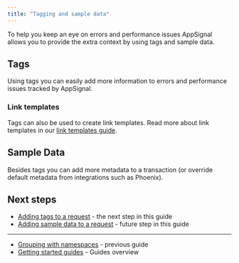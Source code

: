 ```yaml
---
title: "Tagging and sample data"
---
```

To help you keep an eye on errors and performance issues AppSignal allows you to provide the extra context by using tags and sample data.

## Tags

Using tags you can easily add more information to errors and performance issues tracked by AppSignal.

### Link templates

Tags can also be used to create link templates. Read more about link templates
in our [link templates guide](/application/link-templates.html).

## Sample Data

Besides tags you can add more metadata to a transaction (or override default metadata from integrations such as Phoenix).

## Next steps

- [Adding tags to a request](/guides/custom-data/tagging-request.html) - the next step in this guide
- [Adding sample data to a request](/guides/custom-data/sample-data.html) - future step in this guide

---

- [Grouping with namespaces](/guides/namespaces.html) - previous guide
- [Getting started guides](/guides/) - Guides overview
